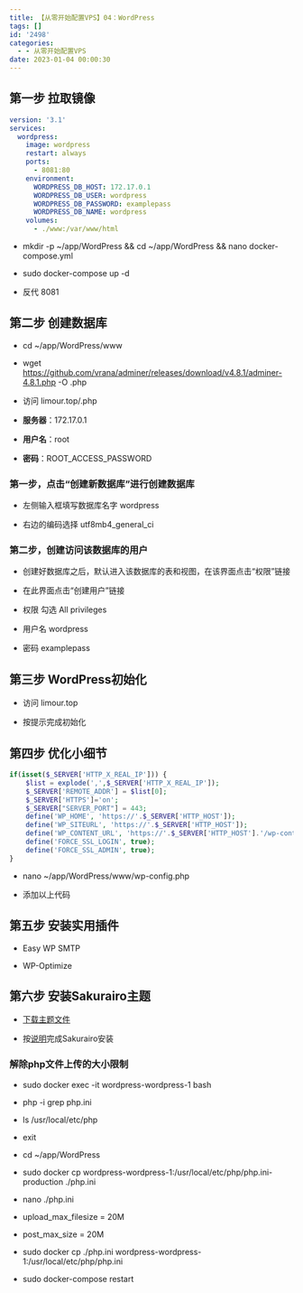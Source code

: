 ```yaml
---
title: 【从零开始配置VPS】04：WordPress
tags: []
id: '2498'
categories:
  - - 从零开始配置VPS
date: 2023-01-04 00:00:30
---
```


## 第一步 拉取镜像

```yml
version: '3.1'
services:
  wordpress:
    image: wordpress
    restart: always
    ports:
      - 8081:80
    environment:
      WORDPRESS_DB_HOST: 172.17.0.1
      WORDPRESS_DB_USER: wordpress
      WORDPRESS_DB_PASSWORD: examplepass
      WORDPRESS_DB_NAME: wordpress
    volumes:
      - ./www:/var/www/html
```

*   mkdir -p ~/app/WordPress && cd ~/app/WordPress && nano docker-compose.yml

*   sudo docker-compose up -d

*   反代 8081

## 第二步 创建数据库

*   cd ~/app/WordPress/www

*   wget https://github.com/vrana/adminer/releases/download/v4.8.1/adminer-4.8.1.php -O <token>.php

*   访问 limour.top/<token>.php

*   **服务器**：172.17.0.1

*   **用户名**：root

*   **密码**：ROOT\_ACCESS\_PASSWORD

### **第一步，点击“创建新数据库”进行创建数据库**

*   左侧输入框填写数据库名字 wordpress

*   右边的编码选择 utf8mb4\_general\_ci

### **第二步，创建访问该数据库的用户**

*   创建好数据库之后，默认进入该数据库的表和视图，在该界面点击“权限”链接

*   在此界面点击“创建用户”链接

*   权限 勾选 All privileges

*   用户名 wordpress

*   密码 examplepass

## 第三步 WordPress初始化

*   访问 limour.top

*   按提示完成初始化

## 第四步 优化小细节

```php
if(isset($_SERVER['HTTP_X_REAL_IP'])) {
    $list = explode(',',$_SERVER['HTTP_X_REAL_IP']);
    $_SERVER['REMOTE_ADDR'] = $list[0];
    $_SERVER['HTTPS']='on';   
    $_SERVER["SERVER_PORT"] = 443;
    define('WP_HOME', 'https://'.$_SERVER['HTTP_HOST']);
    define('WP_SITEURL', 'https://'.$_SERVER['HTTP_HOST']);
    define('WP_CONTENT_URL', 'https://'.$_SERVER['HTTP_HOST'].'/wp-content');
    define('FORCE_SSL_LOGIN', true);
    define('FORCE_SSL_ADMIN', true);
}
```

*   nano ~/app/WordPress/www/wp-config.php

*   添加以上代码

## 第五步 安装实用插件

*   Easy WP SMTP

*   WP-Optimize

## 第六步 安装Sakurairo主题

*   [下载主题文件](https://gitee.com/mirai-mamori/Sakurairo/repository/archive/main.zip)

*   按[说明](https://iro.tw/)完成Sakurairo安装

### 解除php文件上传的大小限制

*   sudo docker exec -it wordpress-wordpress-1 bash

*   php -i grep php.ini

*   ls /usr/local/etc/php

*   exit

*   cd ~/app/WordPress

*   sudo docker cp wordpress-wordpress-1:/usr/local/etc/php/php.ini-production ./php.ini

*   nano ./php.ini

*   upload\_max\_filesize = 20M

*   post\_max\_size = 20M

*   sudo docker cp ./php.ini wordpress-wordpress-1:/usr/local/etc/php/php.ini

*   sudo docker-compose restart